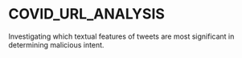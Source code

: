 # COVID_URL_ANALYSIS
Investigating which textual features of tweets are most significant in determining malicious intent.
